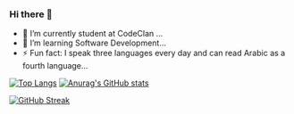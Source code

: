### Hi there 👋

- 🔭 I’m currently student at CodeClan ...
- 🌱 I’m  learning Software Development...
- ⚡ Fun fact: I speak three languages every day and can read Arabic as a fourth language...


[![Top Langs](https://github-readme-stats.vercel.app/api/top-langs/?username=Amna25&layout=compact&theme=radical)](https://github.com/anuraghazra/github-readme-stats)
[![Anurag's GitHub stats](https://github-readme-stats.vercel.app/api?username=Amna25&show_icons=true&theme=radical)](https://github.com/anuraghazra/github-readme-stats)

[![GitHub Streak](https://github-readme-streak-stats.herokuapp.com/?user=Amna25&theme=gruvbox)](https://git.io/streak-stats)







